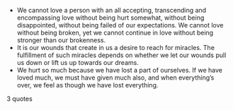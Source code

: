  - We cannot love a person with an all accepting, transcending and encompassing love without being hurt somewhat, without being disappointed, without being failed of our expectations. We cannot love without being broken, yet we cannot continue in love without being stronger than our brokenness.
 - It is our wounds that create in us a desire to reach for miracles. The fulfillment of such miracles depends on whether we let our wounds pull us down or lift us up towards our dreams.
 - We hurt so much because we have lost a part of ourselves. If we have loved much, we must have given much also, and when everything’s over, we feel as though we have lost everything.

3 quotes